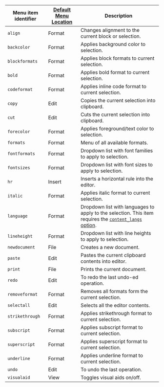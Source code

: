 | Menu item identifier | [Default Menu Location]({{site.baseurl}}/configure/editor-appearance/#examplethetinymcedefaultmenuitems) | Description                                                                    |
| -------------------- | -------------------------------------------------------------------------------------------------------- | ------------------------------------------------------------------------------ |
| `align`              | Format                                                                                                   | Changes alignment to the current block or selection.                           |
| `backcolor`          | Format                                                                                                   | Applies background color to selection.                                         |
| `blockformats`       | Format                                                                                                   | Applies block formats to current selection.                                    |
| `bold`               | Format                                                                                                   | Applies bold format to current selection.                                      |
| `codeformat`         | Format                                                                                                   | Applies inline code format to current selection.                               |
| `copy`               | Edit                                                                                                     | Copies the current selection into clipboard.                                   |
| `cut`                | Edit                                                                                                     | Cuts the current selection into clipboard.                                     |
| `forecolor`          | Format                                                                                                   | Applies foreground/text color to selection.                                    |
| `formats`            | Format                                                                                                   | Menu of all available formats.                                                 |
| `fontformats`        | Format                                                                                                   | Dropdown list with font families to apply to selection.                        |
| `fontsizes`          | Format                                                                                                   | Dropdown list with font sizes to apply to selection.                           |
| `hr`                 | Insert                                                                                                   | Inserts a horizontal rule into the editor. |
| `italic`             | Format                                                                                                   | Applies italic format to current selection.                                    |
| `language`           | Format                                                                                                   | Dropdown list with languages to apply to the selection. This item requires the [`content_langs` option]({{site.baseurl}}/configure/localization/#content_langs).<br /> |
| `lineheight`         | Format                                                                                                   | Dropdown list with line heights to apply to selection.  |
| `newdocument`        | File                                                                                                     | Creates a new document.                                                        |
| `paste`              | Edit                                                                                                     | Pastes the current clipboard contents into editor.                             |
| `print`              | File                                                                                                     | Prints the current document.                            |
| `redo`               | Edit                                                                                                     | To redo the last undo-ed operation.                                            |
| `removeformat`       | Format                                                                                                   | Removes all formats form the current selection.                                |
| `selectall`          | Edit                                                                                                     | Selects all the editor contents.                                               |
| `strikethrough`      | Format                                                                                                   | Applies strikethrough format to current selection.                             |
| `subscript`          | Format                                                                                                   | Applies subscript format to current selection.                                 |
| `superscript`        | Format                                                                                                   | Applies superscript format to current selection.                               |
| `underline`          | Format                                                                                                   | Applies underline format to current selection.                                 |
| `undo`               | Edit                                                                                                     | To undo the last operation.                                                    |
| `visualaid`          | View                                                                                                     | Toggles visual aids on/off.                                                    |
